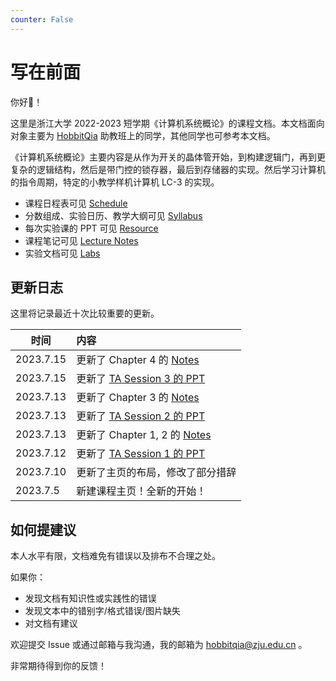 ```yaml
---
counter: False   
---
```


# 写在前面

你好👋！

这里是浙江大学 2022-2023 短学期《计算机系统概论》的课程文档。本文档面向对象主要为 [HobbitQia](https://github.com/HobbitQia/2023_ICS.git) 助教班上的同学，其他同学也可参考本文档。

《计算机系统概论》主要内容是从作为开关的晶体管开始，到构建逻辑门，再到更复杂的逻辑结构，然后是带门控的锁存器，最后到存储器的实现。然后学习计算机的指令周期，特定的小教学样机计算机 LC-3 的实现。

* 课程日程表可见 [Schedule](schedule.md)
* 分数组成、实验日历、教学大纲可见 [Syllabus](syllabus.md)
* 每次实验课的 PPT 可见 [Resource](resource.md)
* 课程笔记可见 [Lecture Notes](note/index.md)
* 实验文档可见 [Labs](lab/index.md)

## 更新日志

这里将记录最近十次比较重要的更新。

| 时间 | 内容 |
| --- | :------------------------------------ |
|2023.7.15| 更新了 Chapter 4 的 [Notes](note/chap04.md)|
|2023.7.15| 更新了 [TA Session 3 的 PPT](resource.md)|
|2023.7.13| 更新了 Chapter 3 的 [Notes](note/chap03.md)|
|2023.7.13| 更新了 [TA Session 2 的 PPT](resource.md)|
|2023.7.13| 更新了 Chapter 1, 2 的 [Notes](note/index.md)|
|2023.7.12| 更新了 [TA Session 1 的 PPT](resource.md)|
| 2023.7.10 | 更新了主页的布局，修改了部分措辞|
| 2023.7.5 | 新建课程主页！全新的开始！ |

## 如何提建议

本人水平有限，文档难免有错误以及排布不合理之处。

如果你：

* 发现文档有知识性或实践性的错误
* 发现文本中的错别字/格式错误/图片缺失
* 对文档有建议

欢迎提交 Issue 或通过邮箱与我沟通，我的邮箱为 hobbitqia@zju.edu.cn 。

非常期待得到你的反馈！